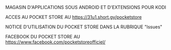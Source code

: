 MAGASIN D'APPLICATIONS SOUS ANDROID ET D'EXTENSIONS POUR KODI

ACCES AU POCKET STORE AU https://31u1.short.gy/pocketstore

NOTICE D'UTILISATION DU POCKET STORE DANS LA RUBRIQUE "Issues"

FACEBOOK DU POCKET STORE AU https://www.facebook.com/pocketstoreofficiel/
